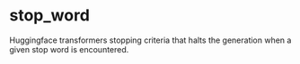 # stop_word
Huggingface transformers stopping criteria that halts the generation when a given stop word is encountered.

